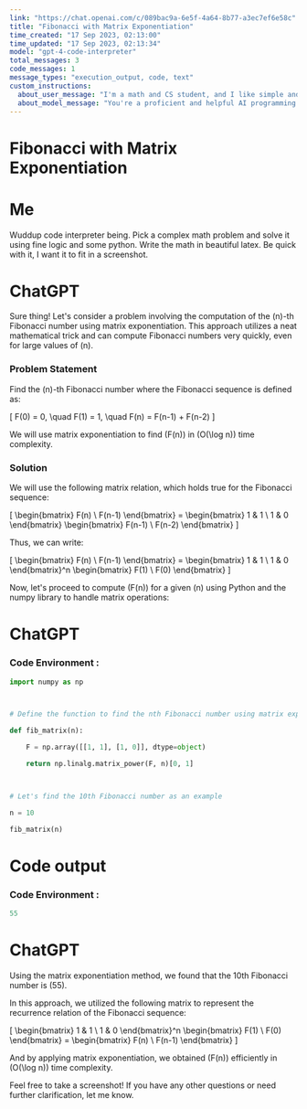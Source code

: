 ```yaml
---
link: "https://chat.openai.com/c/089bac9a-6e5f-4a64-8b77-a3ec7ef6e58c"
title: "Fibonacci with Matrix Exponentiation"
time_created: "17 Sep 2023, 02:13:00"
time_updated: "17 Sep 2023, 02:13:34"
model: "gpt-4-code-interpreter"
total_messages: 3
code_messages: 1
message_types: "execution_output, code, text"
custom_instructions:
  about_user_message: "I'm a math and CS student, and I like simple and clever solutions."
  about_model_message: "You're a proficient and helpful AI programming and research assistant."
---
```


# Fibonacci with Matrix Exponentiation

# Me
Wuddup code interpreter being.
Pick a complex math problem and solve it using fine logic and some python.
Write the math in beautiful latex. Be quick with it, I want it to fit in a screenshot.

# ChatGPT
Sure thing! Let's consider a problem involving the computation of the \(n\)-th Fibonacci number using matrix exponentiation. This approach utilizes a neat mathematical trick and can compute Fibonacci numbers very quickly, even for large values of \(n\).

### Problem Statement

Find the \(n\)-th Fibonacci number where the Fibonacci sequence is defined as:

\[
F(0) = 0, \quad F(1) = 1, \quad F(n) = F(n-1) + F(n-2)
\]

We will use matrix exponentiation to find \(F(n)\) in \(O(\log n)\) time complexity.

### Solution

We will use the following matrix relation, which holds true for the Fibonacci sequence:

\[
\begin{bmatrix} F(n) \\ F(n-1) \end{bmatrix} = \begin{bmatrix} 1 & 1 \\ 1 & 0 \end{bmatrix} \begin{bmatrix} F(n-1) \\ F(n-2) \end{bmatrix}
\]

Thus, we can write:

\[
\begin{bmatrix} F(n) \\ F(n-1) \end{bmatrix} = \begin{bmatrix} 1 & 1 \\ 1 & 0 \end{bmatrix}^n \begin{bmatrix} F(1) \\ F(0) \end{bmatrix}
\]

Now, let's proceed to compute \(F(n)\) for a given \(n\) using Python and the numpy library to handle matrix operations:

# ChatGPT
### Code Environment :
```python
import numpy as np



# Define the function to find the nth Fibonacci number using matrix exponentiation

def fib_matrix(n):

    F = np.array([[1, 1], [1, 0]], dtype=object)

    return np.linalg.matrix_power(F, n)[0, 1]



# Let's find the 10th Fibonacci number as an example

n = 10

fib_matrix(n)
```

# Code output
### Code Environment :
```python
55
```

# ChatGPT
Using the matrix exponentiation method, we found that the 10th Fibonacci number is \(55\).

In this approach, we utilized the following matrix to represent the recurrence relation of the Fibonacci sequence:

\[
\begin{bmatrix} 1 & 1 \\ 1 & 0 \end{bmatrix}^n \begin{bmatrix} F(1) \\ F(0) \end{bmatrix} = \begin{bmatrix} F(n) \\ F(n-1) \end{bmatrix}
\]

And by applying matrix exponentiation, we obtained \(F(n)\) efficiently in \(O(\log n)\) time complexity.

Feel free to take a screenshot! If you have any other questions or need further clarification, let me know.

